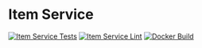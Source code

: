 # Item Service

[![Item Service Tests](https://github.com/KBelt/tmp/actions/workflows/ci.yml/badge.svg?label=Item%20Service%20Tests)](https://github.com/KBelt/tmp/actions/workflows/ci.yml)
[![Item Service Lint](https://github.com/KBelt/tmp/actions/workflows/ci.yml/badge.svg?label=Item%20Service%20Lint)](https://github.com/KBelt/tmp/actions/workflows/ci.yml)
[![Docker Build](https://github.com/KBelt/tmp/actions/workflows/ci.yml/badge.svg?label=Docker%20Build)](https://github.com/KBelt/tmp/actions/workflows/ci.yml)
